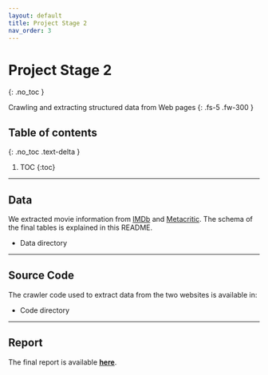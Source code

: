 ```yaml
---
layout: default
title: Project Stage 2
nav_order: 3
---
```


# Project Stage 2
{: .no_toc }

Crawling and extracting structured data from Web pages
{: .fs-5 .fw-300 }

## Table of contents
{: .no_toc .text-delta }

1. TOC
{:toc}

---

## Data

We extracted movie information from [IMDb](https://www.imdb.com/) and [Metacritic](https://www.metacritic.com/). The schema of the final tables is explained in this README.

- Data directory 

---

## Source Code

The crawler code used to extract data from the two websites is available in:

- Code directory

---

## Report

The final report is available [**here**](https://chen-xanadu.github.io/cs839-website/reports/stage1_report.pdf).

